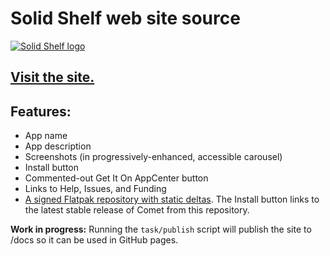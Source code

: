 # Solid Shelf web site source

[![Solid Shelf logo](128.svg)](https://colinkiama.github.io/solidshelf)

## [Visit the site.](https://colinkiama.github.io/{GITHUB.APP.ORIGINAL)

## Features:

  - App name
  - App description
  - Screenshots (in progressively-enhanced, accessible carousel)
  - Install button
  - Commented-out Get It On AppCenter button
  - Links to Help, Issues, and Funding
  - [A signed Flatpak repository with static deltas](https://blogs.gnome.org/alexl/2017/02/10/maintaining-a-flatpak-repository/). The Install button links to the latest stable release of Comet from this repository.

__Work in progress:__ Running the `task/publish` script will publish the site to /docs so it can be used in GitHub pages.
